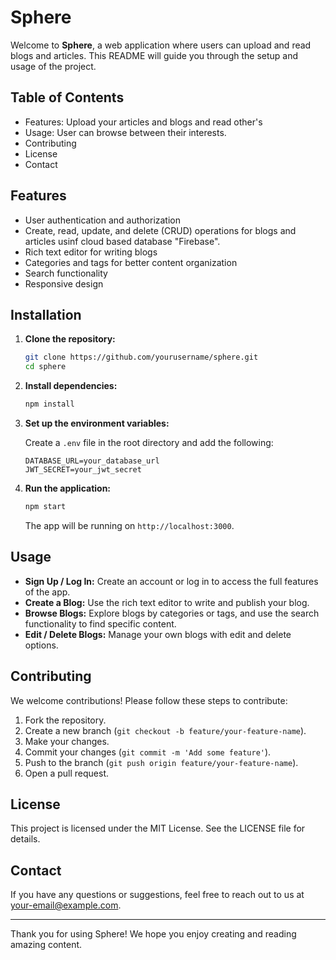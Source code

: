 # Sphere

Welcome to **Sphere**, a web application where users can upload and read blogs and articles. This README will guide you through the setup and usage of the project.

## Table of Contents

- Features: Upload your articles and blogs and read other's
- Usage: User can browse between their interests.
- Contributing
- License
- Contact

## Features

- User authentication and authorization
- Create, read, update, and delete (CRUD) operations for blogs and articles usinf cloud based database "Firebase".
- Rich text editor for writing blogs
- Categories and tags for better content organization
- Search functionality
- Responsive design

## Installation

1. **Clone the repository:**

    ```bash
    git clone https://github.com/yourusername/sphere.git
    cd sphere
    ```

2. **Install dependencies:**

    ```bash
    npm install
    ```

3. **Set up the environment variables:**

    Create a `.env` file in the root directory and add the following:

    ```env
    DATABASE_URL=your_database_url
    JWT_SECRET=your_jwt_secret
    ```

4. **Run the application:**

    ```bash
    npm start
    ```

    The app will be running on `http://localhost:3000`.

## Usage

- **Sign Up / Log In:** Create an account or log in to access the full features of the app.
- **Create a Blog:** Use the rich text editor to write and publish your blog.
- **Browse Blogs:** Explore blogs by categories or tags, and use the search functionality to find specific content.
- **Edit / Delete Blogs:** Manage your own blogs with edit and delete options.

## Contributing

We welcome contributions! Please follow these steps to contribute:

1. Fork the repository.
2. Create a new branch (`git checkout -b feature/your-feature-name`).
3. Make your changes.
4. Commit your changes (`git commit -m 'Add some feature'`).
5. Push to the branch (`git push origin feature/your-feature-name`).
6. Open a pull request.

## License

This project is licensed under the MIT License. See the LICENSE file for details.

## Contact

If you have any questions or suggestions, feel free to reach out to us at your-email@example.com.

---

Thank you for using Sphere! We hope you enjoy creating and reading amazing content.
